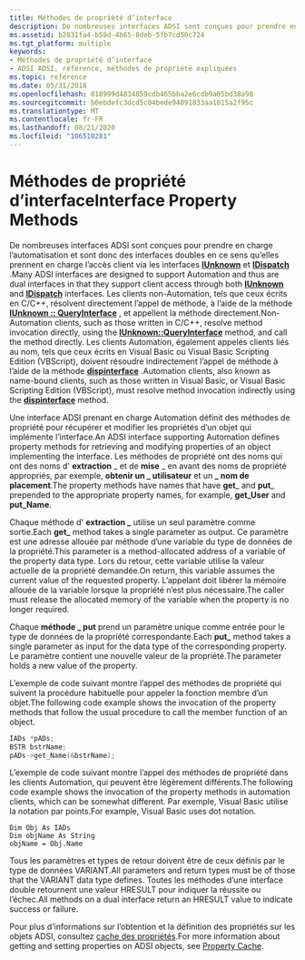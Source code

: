 ```yaml
---
title: Méthodes de propriété d’interface
description: De nombreuses interfaces ADSI sont conçues pour prendre en charge l’automatisation et sont donc des interfaces doubles en ce sens qu’elles prennent en charge l’accès client via les interfaces IUnknown et IDispatch.
ms.assetid: b2831fa4-b58d-4b65-8deb-5fb7cd50c724
ms.tgt_platform: multiple
keywords:
- Méthodes de propriété d’interface
- ADSI ADSI, référence, méthodes de propriété expliquées
ms.topic: reference
ms.date: 05/31/2018
ms.openlocfilehash: 018999d4834859cdb465bba2e6cdb9a05bd38a98
ms.sourcegitcommit: b0ebdefc3dcd5c04bede94091833aa1015a2f95c
ms.translationtype: MT
ms.contentlocale: fr-FR
ms.lasthandoff: 08/21/2020
ms.locfileid: "106510281"
---
```

# <a name="interface-property-methods"></a><span data-ttu-id="0da89-105">Méthodes de propriété d’interface</span><span class="sxs-lookup"><span data-stu-id="0da89-105">Interface Property Methods</span></span>

<span data-ttu-id="0da89-106">De nombreuses interfaces ADSI sont conçues pour prendre en charge l’automatisation et sont donc des interfaces doubles en ce sens qu’elles prennent en charge l’accès client via les interfaces [**IUnknown**](/windows/win32/api/unknwn/nn-unknwn-iunknown) et [**IDispatch**](/windows/win32/api/oaidl/nn-oaidl-idispatch) .</span><span class="sxs-lookup"><span data-stu-id="0da89-106">Many ADSI interfaces are designed to support Automation and thus are dual interfaces in that they support client access through both [**IUnknown**](/windows/win32/api/unknwn/nn-unknwn-iunknown) and [**IDispatch**](/windows/win32/api/oaidl/nn-oaidl-idispatch) interfaces.</span></span> <span data-ttu-id="0da89-107">Les clients non-Automation, tels que ceux écrits en C/C++, résolvent directement l’appel de méthode, à l’aide de la méthode [**IUnknown :: QueryInterface**](/windows/win32/api/unknwn/nf-unknwn-iunknown-queryinterface(q)) , et appellent la méthode directement.</span><span class="sxs-lookup"><span data-stu-id="0da89-107">Non-Automation clients, such as those written in C/C++, resolve method invocation directly, using the [**IUnknown::QueryInterface**](/windows/win32/api/unknwn/nf-unknwn-iunknown-queryinterface(q)) method, and call the method directly.</span></span> <span data-ttu-id="0da89-108">Les clients Automation, également appelés clients liés au nom, tels que ceux écrits en Visual Basic ou Visual Basic Scripting Edition (VBScript), doivent résoudre indirectement l’appel de méthode à l’aide de la méthode [**dispinterface**](/previous-versions/windows/desktop/automat/dispinterface) .</span><span class="sxs-lookup"><span data-stu-id="0da89-108">Automation clients, also known as name-bound clients, such as those written in Visual Basic, or Visual Basic Scripting Edition (VBScript), must resolve method invocation indirectly using the [**dispinterface**](/previous-versions/windows/desktop/automat/dispinterface) method.</span></span>

<span data-ttu-id="0da89-109">Une interface ADSI prenant en charge Automation définit des méthodes de propriété pour récupérer et modifier les propriétés d’un objet qui implémente l’interface.</span><span class="sxs-lookup"><span data-stu-id="0da89-109">An ADSI interface supporting Automation defines property methods for retrieving and modifying properties of an object implementing the interface.</span></span> <span data-ttu-id="0da89-110">Les méthodes de propriété ont des noms qui ont des noms d' **extraction** \_ et de **mise** \_ en avant des noms de propriété appropriés, par exemple, **obtenir un \_ utilisateur** et un **\_ nom de placement**.</span><span class="sxs-lookup"><span data-stu-id="0da89-110">The property methods have names that have **get**\_ and **put**\_ prepended to the appropriate property names, for example, **get\_User** and **put\_Name**.</span></span>

<span data-ttu-id="0da89-111">Chaque méthode d' **extraction \_** utilise un seul paramètre comme sortie.</span><span class="sxs-lookup"><span data-stu-id="0da89-111">Each **get\_** method takes a single parameter as output.</span></span> <span data-ttu-id="0da89-112">Ce paramètre est une adresse allouée par méthode d’une variable du type de données de la propriété.</span><span class="sxs-lookup"><span data-stu-id="0da89-112">This parameter is a method-allocated address of a variable of the property data type.</span></span> <span data-ttu-id="0da89-113">Lors du retour, cette variable utilise la valeur actuelle de la propriété demandée.</span><span class="sxs-lookup"><span data-stu-id="0da89-113">On return, this variable assumes the current value of the requested property.</span></span> <span data-ttu-id="0da89-114">L’appelant doit libérer la mémoire allouée de la variable lorsque la propriété n’est plus nécessaire.</span><span class="sxs-lookup"><span data-stu-id="0da89-114">The caller must release the allocated memory of the variable when the property is no longer required.</span></span>

<span data-ttu-id="0da89-115">Chaque **méthode \_ put** prend un paramètre unique comme entrée pour le type de données de la propriété correspondante.</span><span class="sxs-lookup"><span data-stu-id="0da89-115">Each **put\_** method takes a single parameter as input for the data type of the corresponding property.</span></span> <span data-ttu-id="0da89-116">Le paramètre contient une nouvelle valeur de la propriété.</span><span class="sxs-lookup"><span data-stu-id="0da89-116">The parameter holds a new value of the property.</span></span>

<span data-ttu-id="0da89-117">L’exemple de code suivant montre l’appel des méthodes de propriété qui suivent la procédure habituelle pour appeler la fonction membre d’un objet.</span><span class="sxs-lookup"><span data-stu-id="0da89-117">The following code example shows the invocation of the property methods that follow the usual procedure to call the member function of an object.</span></span>


```C++
IADs *pADs;
BSTR bstrName;
pADs->get_Name(&bstrName);
```



<span data-ttu-id="0da89-118">L’exemple de code suivant montre l’appel des méthodes de propriété dans les clients Automation, qui peuvent être légèrement différents.</span><span class="sxs-lookup"><span data-stu-id="0da89-118">The following code example shows the invocation of the property methods in automation clients, which can be somewhat different.</span></span> <span data-ttu-id="0da89-119">Par exemple, Visual Basic utilise la notation par points.</span><span class="sxs-lookup"><span data-stu-id="0da89-119">For example, Visual Basic uses dot notation.</span></span>


```VB
Dim Obj As IADs
Dim objName As String
objName = Obj.Name
```



<span data-ttu-id="0da89-120">Tous les paramètres et types de retour doivent être de ceux définis par le type de données VARIANT.</span><span class="sxs-lookup"><span data-stu-id="0da89-120">All parameters and return types must be of those that the VARIANT data type defines.</span></span> <span data-ttu-id="0da89-121">Toutes les méthodes d’une interface double retournent une valeur HRESULT pour indiquer la réussite ou l’échec.</span><span class="sxs-lookup"><span data-stu-id="0da89-121">All methods on a dual interface return an HRESULT value to indicate success or failure.</span></span>

<span data-ttu-id="0da89-122">Pour plus d’informations sur l’obtention et la définition des propriétés sur les objets ADSI, consultez [cache des propriétés](property-cache-interfaces.md).</span><span class="sxs-lookup"><span data-stu-id="0da89-122">For more information about getting and setting properties on ADSI objects, see [Property Cache](property-cache-interfaces.md).</span></span>

 

 